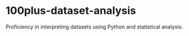 # 100plus-dataset-analysis
Proficiency in interpreting datasets using Python and statistical analysis.
